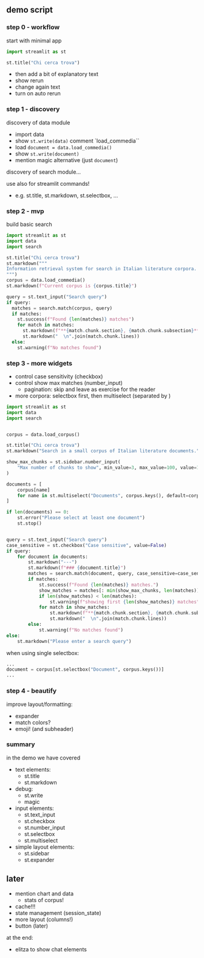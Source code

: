 ## demo script

### step 0 - workflow

start with minimal app

```py
import streamlit as st

st.title("Chi cerca trova")
```

- then add a bit of explanatory text
- show rerun
- change again text
- turn on auto rerun

### step 1 - discovery

discovery of data module

- import data
- show `st.write(data)` comment `load_commedia``
- load `document = data.load_commedia()`
- show `st.write(document)`
- mention magic alternative (just `document`)

discovery of search module...

use also for streamlit commands!
- e.g. st.title, st.markdown, st.selectbox, ...

### step 2 - mvp

build basic search

```py
import streamlit as st
import data
import search

st.title("Chi cerca trova")
st.markdown("""
Information retrieval system for search in Italian literature corpora.
""")
corpus = data.load_commedia()
st.markdown(f"Current corpus is {corpus.title}")

query = st.text_input("Search query")
if query:
  matches = search.match(corpus, query)
  if matches:
    st.success(f"Found {len(matches)} matches")
    for match in matches:
      st.markdown(f"**{match.chunk.section}, {match.chunk.subsection}**")
      st.markdown("  \n".join(match.chunk.lines))
  else:
    st.warning(f"No matches found")
```

### step 3 - more widgets

- control case sensitivity (checkbox)
- control show max matches (number_input)
  - pagination: skip and leave as exercise for the reader
- more corpora: selectbox first, then multiselect (separated by )


```py
import streamlit as st
import data
import search


corpus = data.load_corpus()

st.title("Chi cerca trova")
st.markdown("Search in a small corpus of Italian literature documents.")

show_max_chunks = st.sidebar.number_input(
    "Max number of chunks to show", min_value=3, max_value=100, value=10
)

documents = [
    corpus[name]
    for name in st.multiselect("Documents", corpus.keys(), default=corpus.keys())
]

if len(documents) == 0:
    st.error("Please select at least one document")
    st.stop()


query = st.text_input("Search query")
case_sensitive = st.checkbox("Case sensitive", value=False)
if query:
    for document in documents:
        st.markdown("---")
        st.markdown(f"### {document.title}")
        matches = search.match(document, query, case_sensitive=case_sensitive)
        if matches:
            st.success(f"Found {len(matches)} matches.")
            show_matches = matches[: min(show_max_chunks, len(matches))]
            if len(show_matches) < len(matches):
                st.warning(f"showing first {len(show_matches)} matches")
            for match in show_matches:
                st.markdown(f"**{match.chunk.section}, {match.chunk.subsection}**")
                st.markdown("  \n".join(match.chunk.lines))
        else:
            st.warning(f"No matches found")
else:
    st.markdown("Please enter a search query")
```

when using single selectbox:
```py
...
document = corpus[st.selectbox("Document", corpus.keys())]
...
```
### step 4 - beautify

improve layout/formatting:

- expander
- match colors?
- emoji! (and subheader)

### summary

in the demo we have covered
- text elements:
  - st.title
  - st.markdown
- debug:
  - st.write
  - magic
- input elements:
  - st.text_input
  - st.checkbox
  - st.number_input
  - st.selectbox
  - st.multiselect
- simple layout elements:
  - st.sidebar
  - st.expander

## later

- mention chart and data
  - stats of corpus!
- cache!!!
- state management (session_state)
- more layout (columns!)
- button (later)

at the end:
- elitza to show chat elements

